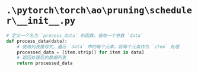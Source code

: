 # `.\pytorch\torch\ao\pruning\scheduler\__init__.py`

```py
# 定义一个名为 `process_data` 的函数，接收一个参数 `data`
def process_data(data):
    # 使用列表推导式，遍历 `data` 中的每个元素，将每个元素作为 `item` 处理
    processed_data = [item.strip() for item in data]
    # 返回处理后的数据列表
    return processed_data
```